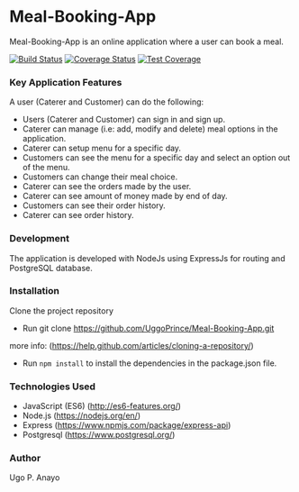 # Meal-Booking-App
Meal-Booking-App is an online application where a user can book a meal.

[![Build Status](https://travis-ci.com/UggoPrince/Meal-Booking-App.svg?branch=develop)](https://travis-ci.com/UggoPrince/Meal-Booking-App) [![Coverage Status](https://coveralls.io/repos/github/UggoPrince/Meal-Booking-App/badge.svg?branch=develop)](https://coveralls.io/github/UggoPrince/Meal-Booking-App?branch=develop) [![Test Coverage](https://api.codeclimate.com/v1/badges/6be58ef6426990e69cce/test_coverage)](https://codeclimate.com/github/UggoPrince/Meal-Booking-App/test_coverage)

### Key Application Features
A user (Caterer and Customer) can do the following:

- Users (Caterer and Customer) can sign in and sign up.
- Caterer can manage (i.e: add, modify and delete) meal options in the application.
- Caterer can setup menu for a specific day.
- Customers can see the menu for a specific day and select an option out of the menu.
- Customers can change their meal choice.
- Caterer can see the orders made by the user.
- Caterer can see amount of money made by end of day.
- Customers can see their order history.
- Caterer can see order history.

### Development

The application is developed with NodeJs using ExpressJs for routing and PostgreSQL database.

### Installation
Clone the project repository

- Run git clone https://github.com/UggoPrince/Meal-Booking-App.git

more info: (https://help.github.com/articles/cloning-a-repository/)

- Run ```npm install``` to install the dependencies in the package.json file.

### Technologies Used

- JavaScript (ES6) (http://es6-features.org/)
- Node.js (https://nodejs.org/en/)
- Express (https://www.npmjs.com/package/express-api)
- Postgresql (https://www.postgresql.org/)

### Author
Ugo P. Anayo
